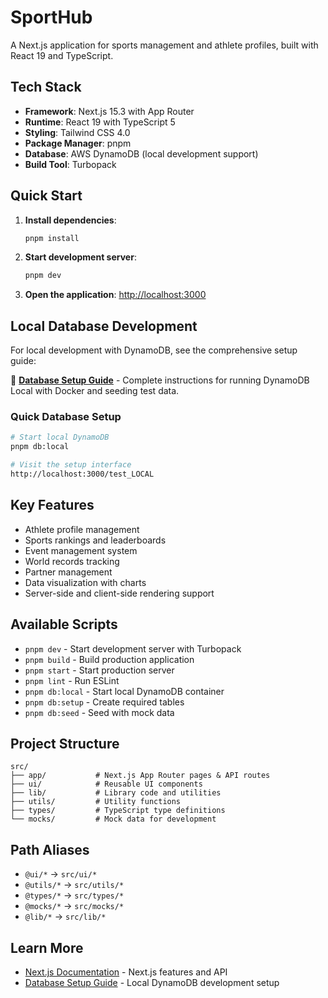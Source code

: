 # SportHub

A Next.js application for sports management and athlete profiles, built with React 19 and TypeScript.

## Tech Stack

- **Framework**: Next.js 15.3 with App Router
- **Runtime**: React 19 with TypeScript 5
- **Styling**: Tailwind CSS 4.0
- **Package Manager**: pnpm
- **Database**: AWS DynamoDB (local development support)
- **Build Tool**: Turbopack

## Quick Start

1. **Install dependencies**:
   ```bash
   pnpm install
   ```

2. **Start development server**:
   ```bash
   pnpm dev
   ```

3. **Open the application**: [http://localhost:3000](http://localhost:3000)

## Local Database Development

For local development with DynamoDB, see the comprehensive setup guide:

📖 **[Database Setup Guide](./db-setup.md)** - Complete instructions for running DynamoDB Local with Docker and seeding test data.

### Quick Database Setup

```bash
# Start local DynamoDB
pnpm db:local

# Visit the setup interface
http://localhost:3000/test_LOCAL
```

## Key Features

- Athlete profile management
- Sports rankings and leaderboards
- Event management system
- World records tracking
- Partner management
- Data visualization with charts
- Server-side and client-side rendering support

## Available Scripts

- `pnpm dev` - Start development server with Turbopack
- `pnpm build` - Build production application
- `pnpm start` - Start production server
- `pnpm lint` - Run ESLint
- `pnpm db:local` - Start local DynamoDB container
- `pnpm db:setup` - Create required tables
- `pnpm db:seed` - Seed with mock data

## Project Structure

```
src/
├── app/           # Next.js App Router pages & API routes
├── ui/            # Reusable UI components
├── lib/           # Library code and utilities
├── utils/         # Utility functions
├── types/         # TypeScript type definitions
└── mocks/         # Mock data for development
```

## Path Aliases

- `@ui/*` → `src/ui/*`
- `@utils/*` → `src/utils/*`
- `@types/*` → `src/types/*`
- `@mocks/*` → `src/mocks/*`
- `@lib/*` → `src/lib/*`

## Learn More

- [Next.js Documentation](https://nextjs.org/docs) - Next.js features and API
- [Database Setup Guide](./db-setup.md) - Local DynamoDB development setup